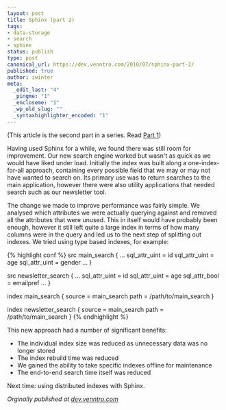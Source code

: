 ```yaml
---
layout: post
title: Sphinx (part 2)
tags:
- data-storage
- search
- sphinx
status: publish
type: post
canonical_url: https://dev.venntro.com/2010/07/sphinx-part-2/
published: true
author: iwinter
meta:
  _edit_last: "4"
  _pingme: "1"
  _encloseme: "1"
  _wp_old_slug: ""
  _syntaxhighlighter_encoded: "1"
---
```

<p>(This article is the second part in a series. Read <a href="/2010/06/sphinx-part-1/">Part 1</a>)</p>

<p>Having used Sphinx for a while, we found there was still room for improvement. Our new search engine worked but wasn't as quick as we would have liked under load. Initially the index was built along a one-index-for-all approach, containing every possible field that we may or may not have wanted to search on. Its primary use was to return searches to the main application, however there were also utility applications that needed search such as our newsletter tool.</p>

<p>The change we made to improve performance was fairly simple. We analysed which attributes we were actually querying against and removed all the attributes that were unused. This in itself would have probably been enough, however it still left quite a large index in terms of how many columns were in the query and led us to the next step of splitting out indexes. We tried using type based indexes, for example:</p>

{% highlight conf %}
src main_search
{
  ...
  sql_attr_uint = id
  sql_attr_uint = age
  sql_attr_uint = gender
  ...
}

src newsletter_search
{
  ...
  sql_attr_uint = id
  sql_attr_uint = age
  sql_attr_bool = emailpref
  ...
}

index main_search
{
  source = main_search
  path = /path/to/main_search
}

index newsletter_search
{
  source = main_search
  path = /path/to/main_search
}
{% endhighlight %}

<p>This new approach had a number of significant benefits:</p>

<ul>
	<li>The individual index size was reduced as unnecessary data was no longer stored</li>
	<li>The index rebuild time was reduced</li>
	<li>We gained the ability to take specific indexes offline for maintenance</li>
	<li>The end-to-end search time itself was reduced</li>
</ul>

<p>Next time: using distributed indexes with Sphinx.</p>

<em>Orginally published at <a href="{{ page.canonical_url }}">dev.venntro.com</a></em>
